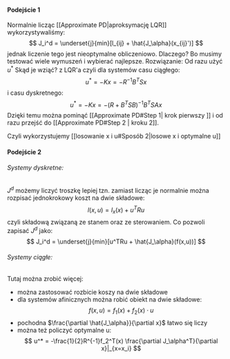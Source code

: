 #### Podejście 1
Normalnie licząc [[Approximate PD|aproksymację LQR]] wykorzystywaliśmy:
 $$ J_i^d = \underset{j}{min}[l_{ij} + \hat{J_\alpha}(x_{ij}')] $$
 jednak liczenie tego jest nieoptymalne obliczeniowo.
 Dlaczego?
 Bo musimy testować wiele wymuszeń i wybierać najlepsze.
 Rozwiązanie:
 Od razu użyć $u^*$
 Skąd je wziąć?
 z LQR'a
 czyli dla systemów casu ciągłego:
 $$ u^* = -Kx = -R^{-1}B^TSx $$
i casu dyskretnego:
 $$ u^* = -Kx = -(R+B^TSB)^{-1}B^TSAx $$
Dzięki temu można pominąć [[Approximate PD#Step 1| krok pierwszy ]] i od razu przejść do [[Approximate PD#Step 2 | kroku 2]].

Czyli wykorzystujemy [[losowanie x i u#Sposób 2|losowe x i optymalne u]]
#### Podejście 2

###### Systemy dyskretne:
$J^d$ możemy liczyć troszkę lepiej tzn. zamiast licząc je normalnie można rozpisać jednokrokowy koszt na dwie składowe:
$$ l(x,u) = l_x(x) + u^TRu $$
czyli składową związaną ze stanem oraz ze sterowaniem. Co pozwoli zapisać $J^d$ jako:
 $$ J_i^d = \underset{j}{min}[u^TRu + \hat{J_\alpha}(f(x,u))] $$

###### Systemy ciągłe:
Tutaj można zrobić więcej:
- można zastosować rozbicie koszy na dwie składowe
- dla systemów afinicznych można robić obiekt na dwie składowe:
	$$ f(x,u) = f_1(x) + f_2(x) \cdot u $$
- pochodna $\frac{\partial \hat{J_\alpha}}{\partial x}$ łatwo się liczy
- można też policzyć optymalne u:
	$$ u^* = -\frac{1}{2}R^{-1}f_2^T(x) \frac{\partial J_\alpha^T}{\partial x}|_{x=x_i} $$